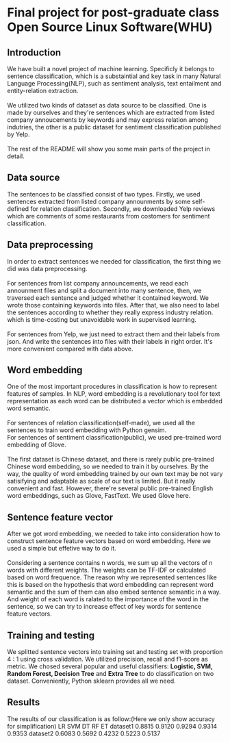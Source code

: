 # Final project for post-graduate class Open Source Linux Software(WHU)
## Introduction
We have built a novel project of machine learning. Specificly it belongs to sentence classification, which is a substaintial and key task in 
many Natural Language Processing(NLP), such as sentiment analysis, text entailment and entity-relation extraction. <br><br>
We utilized two kinds of dataset as data source to be classified. One is made by ourselves and they're sentences which are extracted from 
listed company annoucements by keywords and may express relation among indutries, the other is a public dataset for sentiment classification published by Yelp.<br><br>
The rest of the README will show you some main parts of the project in detail.
## Data source
The sentences to be classified consist of two types. Firstly, we used sentences extracted from listed company announments by some self-defined for relation classification. Secondly, we downloaded Yelp reviews which are comments of some restaurants from costomers for sentiment classification.
## Data preprocessing
In order to extract sentences we needed for classification, the first thing we did was data preprocessing. <br><br>
For sentences from list company announcements, we read each announment files and split a document into many sentence, then, we traversed 
each sentence and judged whether it contained keyword. We wrote those containing keywords into files. After that, we also need to label the 
sentences according to whether they really express industry relation. which is time-costing but unavoidable work in supervised learning.<br><br>
For sentences from Yelp, we just need to extract them and their labels from json. And write the sentences into files with their labels in right order. It's more convenient compared with data above.
## Word embedding
One of the most important procedures in classification is how to represent features of samples. In NLP, word embedding is a revolutionary tool for text representation as each word can be distributed a vector which is embedded word semantic.<br><br>
For sentences of relation classification(self-made), we used all the sentences to train word embedding with Python gensim. <br>
For sentences of sentiment classification(public), we used pre-trained word embedding of Glove. <br><br>
The first dataset is Chinese dataset, and there is rarely public pre-trained Chinese word embedding, so we needed to train it by ourselves. 
By the way, the quality of word embedding trained by our own text may be not vary satisifying and adaptable as scale of our text is limited. But it really convenient and fast.
However, there're several public pre-trained English word embeddings, such as Glove, FastText. We used Glove here.
## Sentence feature vector
After we got word embedding, we needed to take into consideration how to construct sentence feature vectors based on word embedding. Here we used a simple but effetive way to do it.<br><br>
Considering a sentence contains n words, we sum up all the vectors of n words with different weights. The weights can be TF-IDF or calculated based on word frequence. The reason why we represented sentences like this is based on the hypothesis that word embedding can represent word semantic and the sum of them can also embed sentence semantic in a way. And weight of each word is ralated to the importance of the word in the sentence, so we can try to increase effect of key words for sentence feature vectors.
## Training and testing
We splitted sentence vectors into training set and testing set with proportion 4 : 1 using cross validation. We utilized precision, recall and f1-score as metric. 
We chosed several popular and useful classifiers: <b>Logistic, SVM, Random Forest, Decision Tree</b> and <b>Extra Tree</b> to do classification on two dataset. Conveniently, Python sklearn provides all we need.
## Results
The results of our classification is as follow:(Here we only show accuracy for simplification)
             LR          SVM         DT         RF          ET
dataset1     0.8815     0.9120     0.9294     0.9314      0.9353
dataset2     0.6083     0.5692     0.4232     0.5223      0.5137
